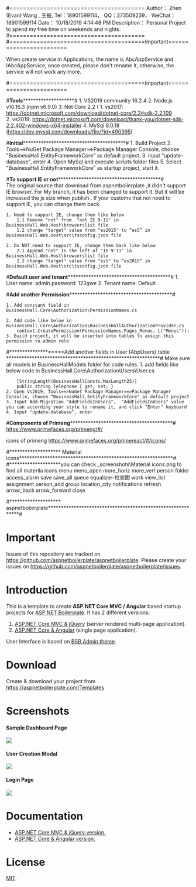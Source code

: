#========================================
Author：       Zhen (Evan) Wang , 王振,    Tel：18901599114， QQ：273509239， WeChat：18901599114
Date：         10/18/2019 4:14:48 PM
Description：  Personal Project to spend my free time on weekends and nights.   
#========================================
#========================================Important========================

When create service in Applications, the name is AbcAppService and IAbcAppService, once created, please don't rename it, otherwise, the service will not work any more.

#========================================Important========================

#****************************************Tools************************************************************#
	1. VS2019 community 16.2.4
	2. Node.js v10.16.3 (npm v6.9.0)
	3. Net Core 2.2  (
		1. vs2017: https://dotnet.microsoft.com/download/dotnet-core/2.2#sdk-2.2.109  
		2. vs2019: https://dotnet.microsoft.com/download/thank-you/dotnet-sdk-2.2.402-windows-x64-installer
	4. MySql 8.0.18 (https://dev.mysql.com/downloads/file/?id=490395)


#********************Initial************************************************************#
	1. Build Project
	2. Tools==>NuGet Package Manager==>Package Manager Console, choose "BusinessHall.EntityFrameworkCore" as default project.
	3. input "update-database", enter
	4. Open MySql and execute  scripts folder files
	5. Select "BusinessHall.EntityFrameworkCore" as startup project, start it.

#********************To support IE or not************************************************************#	
	The original source that download from aspnetboilerplate ,it didn't support IE browser. For My branch, it has been changed to support it.
	But it will be increased the js size when publish . If your customs that not need to support IE, you can change them back.
	
	1. Need to support IE, change them like below
		1.1 Remove "not" from  "not IE 9-11" in BusinessHall.Web.Host\browserslist file
		1.2 change "target" value from "es2015" to “es5” in BusinessHall.Web.Host\src\tsconfig.json file 
		
	2. Do NOT need to support IE, change them back like below
		2.1 Append "not" in the left of "IE 9-11" in BusinessHall.Web.Host\browserslist file
		2.2 change "target" value from "es5" to “es2015” in BusinessHall.Web.Host\src\tsconfig.json file 
	
#********************Default user and tenant************************************************************#
	1. User name: admin  password: 123qwe
	2. Tenant name: Default

#********************Add another Permission************************************************************#

	1. Add constant field in BusinessHall.Core\Authorization\PermissionNames.cs

	2. Add code like below in BusinessHall.Core\Authorization\BusinessHallAuthorizationProvider.cs
		context.CreatePermission(PermissionNames.Pages_Menus, L("Menus"));
	3. Build project, it will be inserted into tables to assign this permission to admin role
	

#********************Add another fields in User (AbpUsers) table ************************************************************#
Make sure all models in BusinessHallModels folder for code rules.
	1. add fields like below code in BusinessHall.Core\Authorization\Users\User.cs
		
		[StringLength(BusinessHallConsts.MaxLength25)]
        public string Telephone { get; set; }
	2. Open Vs2019, Tools==>NuGet Package Manager==>Package Manager Consolle, choose "BusinessHall.EntityFrameworkCore" as default project
	3. Input Add-Migration "AddFieldsInUsers",  "AddFieldsInUsers" value you can according your style to rename it, and click "Enter" keyboard
	4. Input "update-database", enter


#********************Components of Primeng************************************************************#
https://www.primefaces.org/primeng/#/


icons of primeng
https://www.primefaces.org/primereact/#/icons/
	
	
#******************** Material icons************************************************************# 
#********************you can check _screenshots\Material icons.png to find all materila icons
menu
menu_open
more_horiz
more_vert
person
folder
access_alarm
save
save_all
queue
equalizer-柱状图
work
view_list
assignment
person_add
group
location_city
notifications
refresh
arrow_back
arrow_forward
close





#******************** aspnetboilerplate************************************************************# 

# Important

Issues of this repository are tracked on https://github.com/aspnetboilerplate/aspnetboilerplate. Please create your issues on https://github.com/aspnetboilerplate/aspnetboilerplate/issues.

# Introduction

This is a template to create **ASP.NET Core MVC / Angular** based startup projects for [ASP.NET Boilerplate](https://aspnetboilerplate.com/Pages/Documents). It has 2 different versions:

1. [ASP.NET Core MVC & jQuery](https://aspnetboilerplate.com/Pages/Documents/Zero/Startup-Template-Core) (server rendered multi-page application).
2. [ASP.NET Core & Angular](https://aspnetboilerplate.com/Pages/Documents/Zero/Startup-Template-Angular) (single page application).
 
User Interface is based on [BSB Admin theme](https://github.com/gurayyarar/AdminBSBMaterialDesign).
 
# Download

Create & download your project from https://aspnetboilerplate.com/Templates

# Screenshots

#### Sample Dashboard Page
![](_screenshots/module-zero-core-template-ui-home.png)

#### User Creation Modal
![](_screenshots/module-zero-core-template-ui-user-create-modal.png)

#### Login Page

![](_screenshots/module-zero-core-template-ui-login.png)

# Documentation

* [ASP.NET Core MVC & jQuery version.](https://aspnetboilerplate.com/Pages/Documents/Zero/Startup-Template-Core)
* [ASP.NET Core & Angular  version.](https://aspnetboilerplate.com/Pages/Documents/Zero/Startup-Template-Angular)

# License

[MIT](LICENSE).
